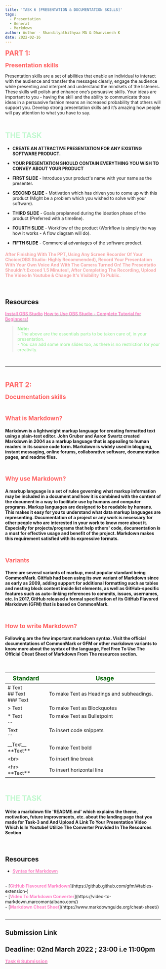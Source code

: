 ```yaml
---
title: 'TASK 6 [PRESENTATION & DOCUMENTATION SKILLS]'
tags:
  - Presentation
  - General
  - Markdown
author: Author - Shandilyathithyaa MA & Dhanvinesh K
date: 2022-02-16
---
```



<b><span style="color: #FF6363; font-size: 1.4rem;">PART 1:</span></b>

<b><span style="color: #FF6363; font-size: 1.2rem;">Presentation skills</span></b>

Presentation skills are a set of abilities that enable an individual to interact with the audience and transfer the messages clearly, engage the audience while presenting and interpret and understand the mindsets of the listeners. These skills will polish and enhance one’s persuasive skills. Your ideas are important to you - having the skill and the ability to communicate those ideas in a persuasive fashion means an increased probability that others will support you. Develop strong presentation skills and it’s amazing how people will pay attention to what you have to say.

<br>

#### <span style="color:#C1F8CF; font-size:1.5rem"><b>THE TASK</b></span>

- <b>CREATE AN ATTRACTIVE PRESENTATION FOR ANY EXISTING SOFTWARE PRODUCT.</b>

- <b>YOUR PRESENTATION SHOULD CONTAIN EVERYTHING YOU WISH TO CONVEY ABOUT YOUR PRODUCT</b>

- <b>FIRST SLIDE</b> - Introduce your product's name with your name as the presenter.

- <b>SECOND SLIDE</b> - Motivation which has driven you to come up with this product (Might be a problem which you wished to solve with your software).

- <b>THIRD SLIDE</b> - Goals preplanned during the ideation phase of the product (Preferred with a timeline).

- <b>FOURTH SLIDE</b> - Workflow of the product (Workflow is simply the way how it works - A flow diagram will do).

- <b>FIFTH SLIDE</b> - Commercial advantages of the software product.

#### <span style="color:#F6A9A9">After Finishing With The PPT, Using Any Screen Recorder Of Your Choice(OBS Studio: Highly Recommended), Record Your Presentation With Your Own Voice And With The Camera Turned On! The Presentatio Shouldn't Exceed 1.5 Minutes!, After Completing The Recording, Upload The Video In Youtube & Change It's Visibility To Public.</span>
<br>

## Resources
[<b><span style="color: #FE83C6">Install OBS Studio</span></b>](https://obsproject.com/da/download)
[<b><span style="color: #FE83C6">How to Use OBS Studio - Complete Tutorial for Beginners!</span></b>](https://youtu.be/-puA85ciDEM)
<br>

> <span style="color: lightgreen"> <b> Note: </b> <br> </span>
> <span style="color: lightgreen"> - The above are the essentials parts to be taken care of, in your presentation.</span> <br>
> <span style="color: lightgreen"> - You can add some more slides too, as there is no restriction for your creativity.</span>

<br>
<hr>
<br>

<b><span style="color: #FF6363; font-size: 1.4rem;">PART 2:</span></b>

<b><span style="color: #FF6363; font-size: 1.2rem;">Documentation skills</style></b>

<br>

<b><span style="color: #FF6363; font-size: 1.2rem;">What is Markdown?</style></b>

#### Markdown is a lightweight markup language for creating formatted text using a plain-text editor. John Gruber and Aaron Swartz created Markdown in 2004 as a markup language that is appealing to human readers in its source code form. Markdown is widely used in blogging, instant messaging, online forums, collaborative software, documentation pages, and readme files.

<br>

<b><span style="color: #FF6363; font-size: 1.2rem;">Why use Markdown?</style></b>

#### A markup language is a set of rules governing what markup information may be included in a document and how it is combined with the content of the document in a way to facilitate use by humans and computer programs. Markup languages are designed to be readable by humans. This makes it easy for you to understand what data markup languages are representing. Documentation of a project or any work is necessary for other people who are interested in your work to know more about it. Especially for projects/programs that help others' code, documentation is a must for effective usage and benefit of the project. Markdown makes this requirement satisfied with its expressive formats.
<br>

<b><span style="color: #FF6363; font-size: 1.2rem;">Variants</style></b>

#### There are several variants of markup, most popular standard being CommonMark. GitHub had been using its own variant of Markdown since as early as 2009, adding support for additional formatting such as tables and nesting block content inside list elements, as well as GitHub-specific features such as auto-linking references to commits, issues, usernames, etc. In 2017, GitHub released a formal specification of its GitHub Flavored Markdown (GFM) that is based on CommonMark.
<br>

<b><span style="color: #FF6363; font-size: 1.2rem;">How to write Markdown?</style></b>

#### Following are the few important markdown syntax. Visit the official documentations of CommonMark or GFM or other markdown variants to know more about the syntax of the language, Feel Free To Use The Official Cheat Sheet of Markdown From The resources section.

<br>
<table>
<thead>
<tr style="color: darkgreen; font-size: 1.2rem;">
<th>&ensp; Standard &ensp;</th>
<th>&emsp; &emsp; Usage &emsp;</th>
</tr>
</thead>
<tbody>
<tr>
<td># Text<br> ## Text<br> ### Text</td>
<td>To make Text as Headings and subheadings.</td>
</tr>
<tr>
<td>> Text</td>
<td>To make Text as Blockquotes</td>
</tr>
<tr>
<td>* Text</td>
<td>To make Text as Bulletpoint</td>
</tr>
<tr>
<td>```<br> Text<br>```</td>
<td>To insert code snippets</td>
</tr>
<tr>
<td>__Text__<br>**Text**</td>
<td>To make Text bold</td>
</tr>
<tr>
<td>&lt;br&gt;</td>
<td>To insert line break</td>
</tr>
<tr>
<td>&lt;hr&gt;<br>**Text**</td>
<td>To insert horizontal line</td>
</tr>
</tbody>
</table>

<br>

#### <span style="color:#C1F8CF; font-size:1.5rem"><b>THE TASK</b></span>

#### Write a markdown file 'README.md' which explains the theme, motivation, future improvements, etc. about the landing page that you made for Task-3 and And Upload A Link To Your Presentation Video Which Is In Youtube! Utilize The Converter Provided In The Resources Section

<br>


## Resources
- [<b><span style="color: #FE83C6">Syntax for Markdown</span></b>](https://youtu.be/HUBNt18RFbo)
<br>
- [<b><span style="color: #FE83C6">GitHub Flavoured Markdown</span></b>](https://github.github.com/gfm/#tables-extension-)
<br>
- [<b><span style="color: #FE83C6">Video To Markdown Converter</span></b>](https://video-to-markdown.marcomontalbano.com/)
<br>
- [<b><span style="color: #FE83C6">Markdown Cheat Sheet</span></b>](https://www.markdownguide.org/cheat-sheet/)
<br>

<br>
<hr>

## Submission Link
## Deadline: <b>02nd March 2022 ; 23:00 i.e 11:00pm </b>
[<b><span style="color: #FE83C6; font-size:15px">Task 6 Submission</b></span>](https://forms.gle/V9ek6GGLGxz5b37L7)

<br>